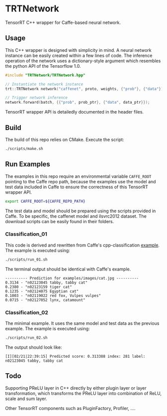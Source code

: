 # TRTNetwork

TensorRT C++ wrapper for Caffe-based neural network.

## Usage

This C++ wrapper is designed with simplicity in mind. A neural network instance can be easily created within a few lines of code. The inference operation of the network uses a dictionary-style argument which resembles the python API of the Tensorflow 1.0.

```cpp
#include "TRTNetwork/TRTNetwork.hpp"

// Instantiate the network instance
trt::TRTNetwork network("caffenet", proto, weights, {"prob"}, {"data"});

// Trigger network inference
network.forward(batch, {{"prob", prob_ptr}, {"data", data_ptr}});

```
TensorRT wrapper API is detailedly documented in the header files.

## Build

The build of this repo relies on CMake. Execute the script:

```bash
./scripts/make.sh
```

## Run Examples

The examples in this repo require an environmental variable `CAFFE_ROOT` pointing to the Caffe repo path, because the examples use the model and test data included in Caffe to ensure the correctness of this TensorRT wrapper API.

```bash
export CAFFE_ROOT=${CAFFE_REPO_PATH}
```

The test data and model should be prepared using the scripts provided in Caffe. To be specific, the caffenet model and ilsvrc2012 dataset. The download scripts can be easily found in their folders.

### Classification_01

This code is derived and rewritten from Caffe's cpp-classification [example](https://github.com/BVLC/caffe/tree/master/examples/cpp_classification). The example is executed using:

```bash
./scripts/run_01.sh
```

The terminal output should be identical with Caffe's example.

```
---------- Prediction for examples/images/cat.jpg ----------
0.3134 - "n02123045 tabby, tabby cat"
0.2380 - "n02123159 tiger cat"
0.1235 - "n02124075 Egyptian cat"
0.1003 - "n02119022 red fox, Vulpes vulpes"
0.0715 - "n02127052 lynx, catamount"
```

### Classification_02

The minimal example. It uses the same model and test data as the previous example. The example is executed using:

```bash
./scripts/run_02.sh
```
The output should look like:
```
[I][02/21|22:39:15] Predicted score: 0.313388 index: 281 label: n02123045 tabby, tabby cat
```

## Todo

Supporting PReLU layer in C++ directly by either plugin layer or layer transformation, which transforms the PReLU layer into combination of ReLU, scale and sum layer.

Other TensorRT components such as PluginFactory, Profiler, ....
